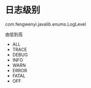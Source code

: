 # 日志级别 <Badge text="枚举"/>

com.fengwenyi.javalib.enums.LogLevel




由低到高

- ALL
- TRACE
- DEBUG
- INFO
- WARN
- ERROR
- FATAL
- OFF